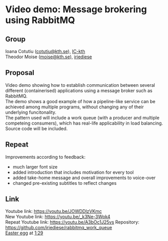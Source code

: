 # Video demo: Message brokering using RabbitMQ

## Group
Ioana Cotutiu (cotutiu@kth.se), [IC-kth](https://github.com/IC-kth)  
Theodor Moise (moise@kth.se), [iriediese](https://github.com/iriediese)

## Proposal
Video demo showing how to establish communication between several different (containerised) applications using a message broker such as RabbitMQ.  
The demo shows a good example of how a pipeline-like service can be achieved among multiple programs, without changing any of their underlying funcitonality.  
The pattern used will include a work queue (with a producer and multiple competeing consumers), which has real-life applicability in load balancing.  
Source code will be included.  

## Repeat
Improvements according to feedback:
* much larger font size
* added introduction that includes motivation for every tool
* added take-home message and overall improvements to voice-over
* changed pre-existing subtitles to reflect changes

## Link
Youtube link: https://youtu.be/JOWDDlzVKmc  
New Youtube link: https://youtu.be/_k3Ne-3Wpk4  
Repeat Youtube link: https://youtu.be/A3bOc1J25vs
Repository: https://github.com/iriediese/rabbitmq_work_queue  
[Easter egg](https://www.tecmint.com/20-funny-commands-of-linux-or-linux-is-fun-in-terminal/) at [1:29](https://youtu.be/JOWDDlzVKmc?t=60)
